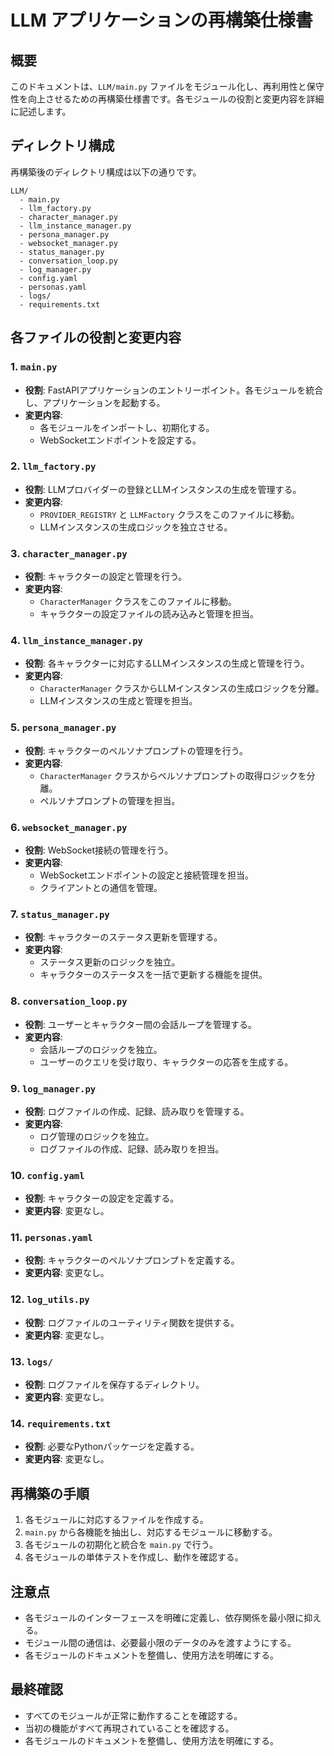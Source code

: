 # LLM アプリケーションの再構築仕様書

## 概要
このドキュメントは、`LLM/main.py` ファイルをモジュール化し、再利用性と保守性を向上させるための再構築仕様書です。各モジュールの役割と変更内容を詳細に記述します。

## ディレクトリ構成
再構築後のディレクトリ構成は以下の通りです。

```
LLM/
  - main.py
  - llm_factory.py
  - character_manager.py
  - llm_instance_manager.py
  - persona_manager.py
  - websocket_manager.py
  - status_manager.py
  - conversation_loop.py
  - log_manager.py
  - config.yaml
  - personas.yaml
  - logs/
  - requirements.txt
```

## 各ファイルの役割と変更内容

### 1. `main.py`
- **役割**: FastAPIアプリケーションのエントリーポイント。各モジュールを統合し、アプリケーションを起動する。
- **変更内容**:
  - 各モジュールをインポートし、初期化する。
  - WebSocketエンドポイントを設定する。

### 2. `llm_factory.py`
- **役割**: LLMプロバイダーの登録とLLMインスタンスの生成を管理する。
- **変更内容**:
  - `PROVIDER_REGISTRY` と `LLMFactory` クラスをこのファイルに移動。
  - LLMインスタンスの生成ロジックを独立させる。

### 3. `character_manager.py`
- **役割**: キャラクターの設定と管理を行う。
- **変更内容**:
  - `CharacterManager` クラスをこのファイルに移動。
  - キャラクターの設定ファイルの読み込みと管理を担当。

### 4. `llm_instance_manager.py`
- **役割**: 各キャラクターに対応するLLMインスタンスの生成と管理を行う。
- **変更内容**:
  - `CharacterManager` クラスからLLMインスタンスの生成ロジックを分離。
  - LLMインスタンスの生成と管理を担当。

### 5. `persona_manager.py`
- **役割**: キャラクターのペルソナプロンプトの管理を行う。
- **変更内容**:
  - `CharacterManager` クラスからペルソナプロンプトの取得ロジックを分離。
  - ペルソナプロンプトの管理を担当。

### 6. `websocket_manager.py`
- **役割**: WebSocket接続の管理を行う。
- **変更内容**:
  - WebSocketエンドポイントの設定と接続管理を担当。
  - クライアントとの通信を管理。

### 7. `status_manager.py`
- **役割**: キャラクターのステータス更新を管理する。
- **変更内容**:
  - ステータス更新のロジックを独立。
  - キャラクターのステータスを一括で更新する機能を提供。

### 8. `conversation_loop.py`
- **役割**: ユーザーとキャラクター間の会話ループを管理する。
- **変更内容**:
  - 会話ループのロジックを独立。
  - ユーザーのクエリを受け取り、キャラクターの応答を生成する。

### 9. `log_manager.py`
- **役割**: ログファイルの作成、記録、読み取りを管理する。
- **変更内容**:
  - ログ管理のロジックを独立。
  - ログファイルの作成、記録、読み取りを担当。

### 10. `config.yaml`
- **役割**: キャラクターの設定を定義する。
- **変更内容**: 変更なし。

### 11. `personas.yaml`
- **役割**: キャラクターのペルソナプロンプトを定義する。
- **変更内容**: 変更なし。

### 12. `log_utils.py`
- **役割**: ログファイルのユーティリティ関数を提供する。
- **変更内容**: 変更なし。

### 13. `logs/`
- **役割**: ログファイルを保存するディレクトリ。
- **変更内容**: 変更なし。

### 14. `requirements.txt`
- **役割**: 必要なPythonパッケージを定義する。
- **変更内容**: 変更なし。

## 再構築の手順
1. 各モジュールに対応するファイルを作成する。
2. `main.py` から各機能を抽出し、対応するモジュールに移動する。
3. 各モジュールの初期化と統合を `main.py` で行う。
4. 各モジュールの単体テストを作成し、動作を確認する。

## 注意点
- 各モジュールのインターフェースを明確に定義し、依存関係を最小限に抑える。
- モジュール間の通信は、必要最小限のデータのみを渡すようにする。
- 各モジュールのドキュメントを整備し、使用方法を明確にする。

## 最終確認
- すべてのモジュールが正常に動作することを確認する。
- 当初の機能がすべて再現されていることを確認する。
- 各モジュールのドキュメントを整備し、使用方法を明確にする。
